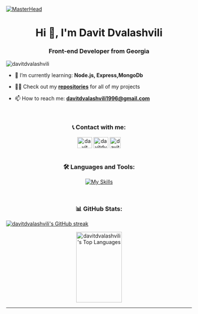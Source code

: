 [![MasterHead](https://repository-images.githubusercontent.com/588181932/e36ec678-7984-4cdd-8e4c-a3932772ff8e)](https://rishavchanda.io)

<h1 align="center">Hi 👋, I'm Davit Dvalashvili</h1>
<h3 align="center">Front-end Developer from Georgia</h3>

<p align="left"> <img src="https://komarev.com/ghpvc/?username=davitdvalashvili&label=Profile%20views&color=0e75b6&style=flat" alt="davitdvalashvili" /> </p>

- 🌱 I’m currently learning: **Node.js, Express,MongoDb**

- 👨‍💻 Check out my <a href="https://github.com/DavitDvalashvili?tab=repositories"><b>repositories</b></a> for all of my projects

- 📫 How to reach me: **davitdvalashvili1996@gmail.com**

<br />

<h3 align="center">📞 Contact with me: </h2>

<div align="center">
<a href="https://www.linkedin.com/in/davit-dvalashvili-0421b6253/" target="blank"><img align="center" src="https://raw.githubusercontent.com/rahuldkjain/github-profile-readme-generator/master/src/images/icons/Social/linked-in-alt.svg" alt="davit dvalashvili" height="30" width="40" /></a>
<a href="https://www.instagram.com/davit_dvalashvili/" target="blank"><img align="center" src="https://raw.githubusercontent.com/rahuldkjain/github-profile-readme-generator/master/src/images/icons/Social/instagram.svg" alt="davitdvalashvili" height="30" width="40"/></a>
<a href="https://www.facebook.com/davitdvalashvili2864" target="_blank"><img align="center" src="https://raw.githubusercontent.com/rahuldkjain/github-profile-readme-generator/master/src/images/icons/Social/facebook.svg" alt="davitdvalashvili" height="30" width="30" /></a>
</div>

<br />

<h3 align="center">🛠️ Languages and Tools:</h3>
<div display="flex" align="center">

[![My Skills](https://skillicons.dev/icons?i=react,redux,js,ts,html,css,sass,bootstrap,tailwind,styledcomponents,figma,xd,webpack,vite,vercel,netlify,github,git,vscode)](https://skillicons.dev)

<br />

<h3 align="center">📊 GitHub Stats:</h3>

<p align="left">
  <a href="https://github.com/DavitDvalashvili">
    <img src="https://github-readme-streak-stats.herokuapp.com/?user=davitdvalashvili&theme=radical&border=7F3FBF&background=0D1117" alt="davitdvalashvili's GitHub streak"/>
  </a>
</p>

<a> 
  <a href="https://github.com/DavitDvalashvili"><img alt="davitdvalashvili's Top Languages" src="https://denvercoder1-github-readme-stats.vercel.app/api/top-langs/?username=davitdvalashvili&langs_count=8&layout=compact&theme=react&border_color=7F3FBF&bg_color=0D1117&title_color=CDB4DB&icon_color=CDB4DB" height="192px" width="49.5%"/></a>
  <br/>
</a>

---
